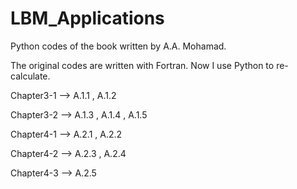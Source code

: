 # LBM_Applications
Python codes of the book <Lattice Boltzmann Mehod Fundamentals and Engineering Applications with Computer Codes> written by A.A. Mohamad.

The original codes are written with Fortran. Now I use Python to re-calculate.

Chapter3-1 --> A.1.1 , A.1.2

Chapter3-2 --> A.1.3 , A.1.4 , A.1.5

Chapter4-1 --> A.2.1 , A.2.2

Chapter4-2 --> A.2.3 , A.2.4

Chapter4-3 --> A.2.5
